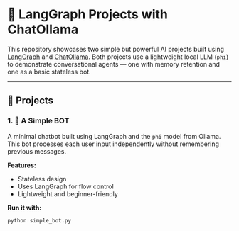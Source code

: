 # 🧠 LangGraph Projects with ChatOllama

This repository showcases two simple but powerful AI projects built using [LangGraph](https://www.langchain.dev/langgraph/) and [ChatOllama](https://ollama.com/). Both projects use a lightweight local LLM (`phi`) to demonstrate conversational agents — one with memory retention and one as a basic stateless bot.

---

## 📌 Projects

### 1. 🤖 A Simple BOT

A minimal chatbot built using LangGraph and the `phi` model from Ollama. This bot processes each user input independently without remembering previous messages.

**Features:**
- Stateless design
- Uses LangGraph for flow control
- Lightweight and beginner-friendly

**Run it with:**
```bash
python simple_bot.py
